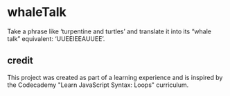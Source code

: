 # whaleTalk

Take a phrase like ‘turpentine and turtles’ and translate it into its “whale talk” equivalent: ‘UUEEIEEAUUEE’.

## credit

This project was created as part of a learning experience and is inspired by the Codecademy "Learn JavaScript Syntax: Loops" curriculum.
